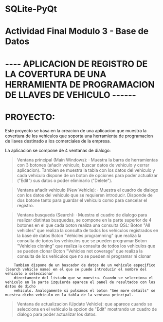 # SQLite-PyQt
#
# Actividad Final Modulo 3 - Base de Datos
#
#
# ----  APLICACION DE REGISTRO DE LA COVERTURA DE UNA HERRAMIENTA DE PROGRAMACION DE LLAVES DE VEHICULO ------
#
# PROYECTO:

Este proyecto se basa en la creacion de una aplicacion que muestra la covertura de los vehiculos que soporta una herramienta de programacion de llaves
destinado a los comerciales de la empresa. 

La aplicacion se compone de 4 ventanas de dialogo: 

> Ventana principal (Main Windows):
        · Muestra la barra de herramientas con 3 botones (añadir vehiculo, buscar datos de vehiculo y cerrar aplicacion). Tambien se muestra la tabla con
        los datos del vehiculo y cada vehiculo dispone de un boton de opciones para poder actualizar ("Edit") sus datos o poder eliminarlo ("Delete").

> Ventana añadir vehiculo (New Vehicle):
        · Muestra el cuadro de dialogo con los datos del vehiculo que se requieren introducir. Disponde de dos botone tanto para guardar el vehiculo como
        para cancelar el registro.

> Ventana busqueda (Search):
        · Muestra el cuadro de dialogo para realizar distintas busquedas, se compone en la parte superior de 4 botones en el que cada boton realiza una
        consulta QSL:
            Boton "All vehicles" que realiza la consulta de todos los vehiculos registrados en la base de datos
            Boton "Vehicles programming" que realiza la consulta de todos los vehiculos que se pueden programar
            Boton "Vehicles cloning" que realiza la consulta de todos los vehiculos que se pueden clonar
            Boton "Vehicles not coverage" que realiza la consulta de los vehiculos que no se pueden ni programar ni clonar

        Tambien dispone de un buscador de datos de un vehiculo especifico (Search vehicle name) en el que se puede introducir el nombre del vehiculo o seleccionar
        directamente del listado que se muestra. Cuando se selecciona el vehiculo en la parte izquierda aparece el panel de resultados con los datos de dicho
        vehiculo. Analogamente si pulsamos el boton "See more details" se muestra dicho vehiculo en la tabla de la ventana principal.

> Ventana de actualizacion (Update Vehicle): que aparece cuando se selecciona en el vehiculo la opcion de "Edit" mostrando un cuadro de dialogo para poder actualizar
        los datos.

